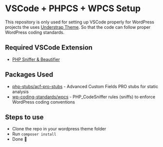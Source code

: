 # VSCode + PHPCS + WPCS Setup

This repository is only used for setting up VSCode properly for WordPress projects the uses [Understrap Theme](https://github.com/understrap/understrap). So that the code can follow proper WordPress coding standards.

## Required VSCode Extension

- [PHP Sniffer & Beautifier](https://marketplace.visualstudio.com/items?itemName=ValeryanM.vscode-phpsab)

## Packages Used

- [php-stubs/acf-pro-stubs](https://packagist.org/packages/php-stubs/acf-pro-stubs) -  Advanced Custom Fields PRO stubs for static analysis
- [wp-coding-standards/wpcs](https://packagist.org/packages/wp-coding-standards/wpcs) - PHP_CodeSniffer rules (sniffs) to enforce WordPress coding conventions

## Steps to use

- Clone the repo in your wordpress theme folder
- Run `composer install`
- Done 🎉